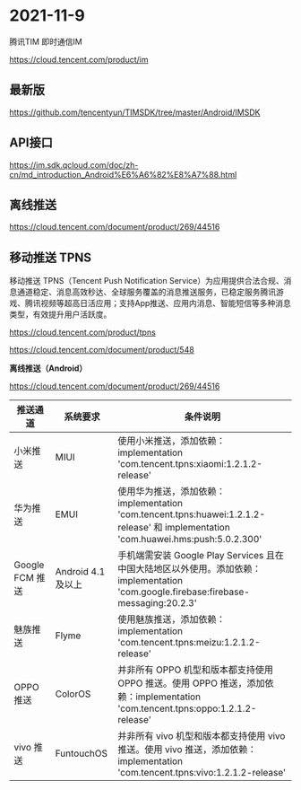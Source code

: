 # 2021-11-9

腾讯TIM 即时通信IM

https://cloud.tencent.com/product/im

## 最新版

https://github.com/tencentyun/TIMSDK/tree/master/Android/IMSDK

## API接口

https://im.sdk.qcloud.com/doc/zh-cn/md_introduction_Android%E6%A6%82%E8%A7%88.html

## 离线推送

https://cloud.tencent.com/document/product/269/44516

## 移动推送 TPNS

移动推送 TPNS（Tencent Push Notification Service）为应用提供合法合规、消息通道稳定、消息高效秒达、全球服务覆盖的消息推送服务，已稳定服务腾讯游戏、腾讯视频等超高日活应用；支持App推送、应用内消息、智能短信等多种消息类型，有效提升用户活跃度。

https://cloud.tencent.com/product/tpns

https://cloud.tencent.com/document/product/548

**离线推送（Android）**

https://cloud.tencent.com/document/product/269/44516

推送通道	|系统要求|条件说明
---|---|---
小米推送	|MIUI	|使用小米推送，添加依赖：implementation 'com.tencent.tpns:xiaomi:1.2.1.2-release'
华为推送	|EMUI	|使用华为推送，添加依赖：implementation 'com.tencent.tpns:huawei:1.2.1.2-release' 和 implementation 'com.huawei.hms:push:5.0.2.300'
Google FCM 推送|	Android 4.1 及以上	|手机端需安装 Google Play Services 且在中国大陆地区以外使用。添加依赖：implementation 'com.google.firebase:firebase-messaging:20.2.3'
魅族推送	|Flyme	|使用魅族推送，添加依赖：implementation 'com.tencent.tpns:meizu:1.2.1.2-release'
OPPO 推送	|ColorOS	|并非所有 OPPO 机型和版本都支持使用 OPPO 推送。使用 OPPO 推送，添加依赖：implementation 'com.tencent.tpns:oppo:1.2.1.2-release'
vivo 推送	|FuntouchOS	|并非所有 vivo 机型和版本都支持使用 vivo 推送。使用 vivo 推送，添加依赖：implementation 'com.tencent.tpns:vivo:1.2.1.2-release'